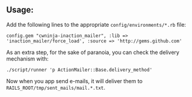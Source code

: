 ## Usage:

Add the following lines to the appropriate `config/environments/*.rb` file:

    config.gem "cwninja-inaction_mailer", :lib => 'inaction_mailer/force_load', :source => 'http://gems.github.com'

As an extra step, for the sake of paranoia, you can check the delivery mechanism with:

    ./script/runner 'p ActionMailer::Base.delivery_method'

Now when you app send e-mails, it will deliver them to `RAILS_ROOT/tmp/sent_mails/mail.*.txt`.
